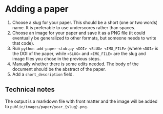 # Adding a paper

1. Choose a _slug_ for your paper. This should be a short (one or two words)
   name. It is preferable to use underscores rather than spaces.
2. Choose an image for your paper and save it as a PNG file (it could
   eventually be generalized to other formats, but someone needs to write that
   code).
3. Run `python add-paper-stub.py <DOI> <SLUG> <IMG_FILE>` (where `<DOI>` is the
   DOI of the paper, while `<SLUG>` and `<IMG_FILE>` are the slug and image
   files you chose in the previous steps.
4. Manually whether there is some edits needed. The body of the document should
   be the abstract of the paper.
5. Add a `short_description` field.

## Technical notes

The output is a markdown file with front matter and the image will be added to
`public/images/paper/year_{slug}.png`.

